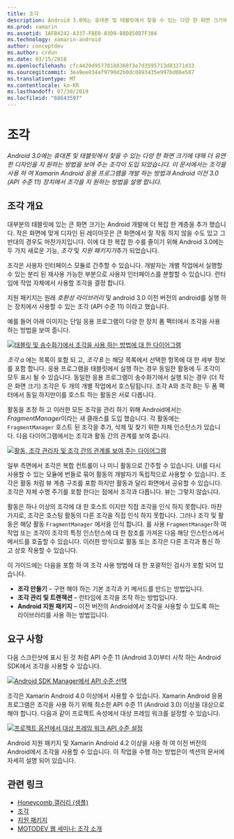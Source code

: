 ```yaml
---
title: 조각
description: Android 3.0에는 휴대폰 및 태블릿에서 찾을 수 있는 다양 한 화면 크기에 대해 더 유연한 디자인을 지 원하는 방법을 보여 주는 조각이 도입 되었습니다. 이 문서에서는 조각을 사용 하 여 Xamarin Android 응용 프로그램을 개발 하는 방법과 Android 이전 3.0 (API 수준 11) 장치에서 조각을 지 원하는 방법을 설명 합니다.
ms.prod: xamarin
ms.assetid: 1AFB4242-A337-F8E0-83D9-B8D850D7F384
ms.technology: xamarin-android
author: conceptdev
ms.author: crdun
ms.date: 03/15/2018
ms.openlocfilehash: cfc4420d95778188368f3e7d3595713d83371d33
ms.sourcegitcommit: 3ea9ee034af9790d2b0dc0893435e997bd06e587
ms.translationtype: MT
ms.contentlocale: ko-KR
ms.lasthandoff: 07/30/2019
ms.locfileid: "68643597"
---
```

# <a name="fragments"></a>조각

_Android 3.0에는 휴대폰 및 태블릿에서 찾을 수 있는 다양 한 화면 크기에 대해 더 유연한 디자인을 지 원하는 방법을 보여 주는 조각이 도입 되었습니다. 이 문서에서는 조각을 사용 하 여 Xamarin Android 응용 프로그램을 개발 하는 방법과 Android 이전 3.0 (API 수준 11) 장치에서 조각을 지 원하는 방법을 설명 합니다._

## <a name="fragments-overview"></a>조각 개요

대부분의 태블릿에 있는 큰 화면 크기는 Android 개발에 더 복잡 한 계층을 추가 했습니다. 작은 화면에 맞게 디자인 된 레이아웃은 큰 화면에서 잘 작동 하지 않을 수도 있고 그 반대의 경우도 마찬가지입니다. 이에 대 한 복잡 한 수를 줄이기 위해 Android 3.0에는 두 가지 새로운 기능, *조각* 및 *지원 패키지가*추가 되었습니다.

조각은 사용자 인터페이스 모듈로 간주할 수 있습니다. 개발자는 개별 작업에서 실행할 수 있는 분리 된 재사용 가능한 부분으로 사용자 인터페이스를 분할할 수 있습니다. 런타임에 작업 자체에서 사용할 조각을 결정 합니다.

지원 패키지는 원래 *호환성 라이브러리* 및 android 3.0 이전 버전의 android를 실행 하는 장치에서 사용할 수 있는 조각 (API 수준 11) 이라고 했습니다.

예를 들어 아래 이미지는 단일 응용 프로그램이 다양 한 장치 폼 팩터에서 조각을 사용 하는 방법을 보여 줍니다.

[![태블릿 및 송수화기에서 조각을 사용 하는 방법에 대 한 다이어그램](images/00.png)](images/00.png#lightbox)

*조각 a* 에는 목록이 포함 되 고, *조각 B* 는 해당 목록에서 선택한 항목에 대 한 세부 정보를 포함 합니다. 응용 프로그램을 태블릿에서 실행 하는 경우 동일한 활동에 두 조각이 모두 표시 될 수 있습니다. 동일한 응용 프로그램이 송수화기에서 실행 되는 경우 (더 작은 화면 크기) 조각은 두 개의 개별 작업에서 호스팅됩니다. 조각 A와 조각 B는 두 폼 팩터에서 동일 하지만이를 호스트 하는 활동은 서로 다릅니다.

활동을 조정 하 고 이러한 모든 조각을 관리 하기 위해 Android에서는 *FragmentManager*이라는 새 클래스를 도입 했습니다. 각 활동에는 `FragmentManager` 호스트 된 조각을 추가, 삭제 및 찾기 위한 자체 인스턴스가 있습니다. 다음 다이어그램에서는 조각과 활동 간의 관계를 보여 줍니다.

[![활동, 조각 관리자 및 조각 간의 관계를 보여 주는 다이어그램](images/01.png)](images/01.png#lightbox)

일부 측면에서 조각은 복합 컨트롤이 나 미니 활동으로 간주할 수 있습니다. UI를 다시 사용할 수 있는 모듈에 번들로 묶어 활동의 개발자가 독립적으로 사용할 수 있습니다. 조각은 활동 처럼 뷰 계층 구조를 포함 하지만 활동과 달리 화면에서 공유할 수 있습니다. 조각은 자체 수명 주기를 포함 한다는 점에서 조각과 다릅니다. 뷰는 그렇지 않습니다.

활동은 하나 이상의 조각에 대 한 호스트 이지만 직접 조각을 인식 하지 못합니다. 마찬가지로, 조각은 호스팅 활동의 다른 조각을 직접 인식 하지 못합니다. 그러나 조각 및 활동은 해당 활동 `FragmentManager` 에서을 인식 합니다. 를 사용 `FragmentManager`하 여 작업 또는 조각이 조각의 특정 인스턴스에 대 한 참조를 가져온 다음 해당 인스턴스에서 메서드를 호출할 수 있습니다. 이러한 방식으로 활동 또는 조각은 다른 조각과 통신 하 고 상호 작용할 수 있습니다.

이 가이드에는 다음을 포함 하 여 조각 사용 방법에 대 한 포괄적인 검사가 포함 되어 있습니다.

-   **조각 만들기** – 구현 해야 하는 기본 조각과 키 메서드를 만드는 방법입니다.
-   **조각 관리 및 트랜잭션** – 런타임에 조각을 조작 하는 방법입니다.
-   **Android 지원 패키지** – 이전 버전의 Android에서 조각을 사용할 수 있도록 하는 라이브러리를 사용 하는 방법입니다.


## <a name="requirements"></a>요구 사항

다음 스크린샷에 표시 된 것 처럼 API 수준 11 (Android 3.0)부터 시작 하는 Android SDK에서 조각을 사용할 수 있습니다.

[![Android SDK Manager에서 API 수준 선택](images/02.png)](images/02.png#lightbox)

조각은 Xamarin Android 4.0 이상에서 사용할 수 있습니다. Xamarin Android 응용 프로그램은 조각을 사용 하기 위해 최소한 API 수준 11 (Android 3.0) 이상을 대상으로 해야 합니다. 다음과 같이 프로젝트 속성에서 대상 프레임 워크를 설정할 수 있습니다.

[![프로젝트 옵션에서 대상 프레임 워크 API 수준 설정](images/03-sml.png)](images/03.png#lightbox)

Android 지원 패키지 및 Xamarin Android 4.2 이상을 사용 하 여 이전 버전의 Android에서 조각을 사용할 수 있습니다. 이 작업을 수행 하는 방법은이 섹션의 문서에 자세히 설명 되어 있습니다.


## <a name="related-links"></a>관련 링크

- [Honeycomb 갤러리 (샘플)](https://docs.microsoft.com/samples/xamarin/monodroid-samples/honeycombgallery)
- [조각](https://developer.android.com/guide/topics/fundamentals/fragments.html)
- [지원 패키지](https://developer.android.com/sdk/compatibility-library.html)
- [MOTODEV 웹 세미나: 조각 소개](http://motodev.adobeconnect.com/p9h1aqk3ttn/)
